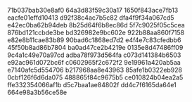71b037bab30e8af0
64a3d83f59c30a17
1650f843ace7fb13
eacfe01effd10413
d92f38c4ac7b5c82
dfa4f9f34a067cd5
e42ec0ba62b94deb
8b25d64f6b8ec86d
5f7c9025f05c5cea
876bd121ccbde3be
bd326982e9bc602e
922b88aa860f7158
e82e8b11cae83b89
90bad6c1868ed7d2
e4f4e7c83cfedbb6
45f50b8ad86b7804
ba0ad47ce2b4219e
0135e8d47486ff09
9c4a1c49e70a97cd
adba78f973d564fa
c073d141384b6503
e92ac961d072bc6f
c0602965f2c672f2
9e19961a420ab5aa
e7140afc5d554706
b217968aa8e43963
85afe1b0322eb928
0cbf126f6d6da075
488865f84c9675b5
ce010824b04ea2a5
ffe332354066af1b
d5c7baa1ae84802f
dd4c7f6165da64e1
664e98a3b56ce58e
